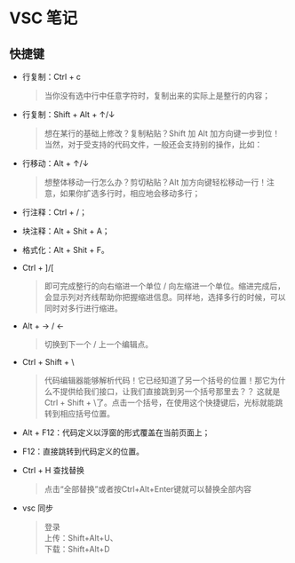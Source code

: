# VSC 笔记

## 快捷键

* 行复制：Ctrl + c

  >当你没有选中行中任意字符时，复制出来的实际上是整行的内容；

* 行复制：Shift + Alt + ↑/↓

  >想在某行的基础上修改？复制粘贴？Shift 加 Alt 加方向键一步到位！
当然，对于受支持的代码文件，一般还会支持别的操作，比如：

* 行移动：Alt + ↑/↓

  >想整体移动一行怎么办？剪切粘贴？Alt 加方向键轻松移动一行！注意，如果你扩选多行时，相应地会移动多行；

* 行注释：Ctrl + /；  
* 块注释：Alt + Shit + A；  
* 格式化：Alt + Shit + F。

* Ctrl + ]/[   

  >即可完成整行的向右缩进一个单位 / 向左缩进一个单位。缩进完成后，会显示列对齐线帮助你把握缩进信息。同样地，选择多行的时候，可以同时对多行进行缩进。  

* Alt + → / ← 
  >切换到下一个 / 上一个编辑点。  

* Ctrl + Shift + \
  >代码编辑器能够解析代码！它已经知道了另一个括号的位置！那它为什么不提供给我们接口，让我们直接跳到另一个括号那里去？？
这就是 Ctrl + Shift + \了。点击一个括号，在使用这个快捷键后，光标就能跳转到相应括号位置。

* Alt + F12：代码定义以浮窗的形式覆盖在当前页面上；
* F12：直接跳转到代码定义的位置。
* Ctrl + H 查找替换
  >点击“全部替换”或者按Ctrl+Alt+Enter键就可以替换全部内容

* vsc 同步
  >登录  
  上传：Shift+Alt+U、  
  下载：Shift+Alt+D